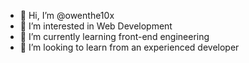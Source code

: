 - 👋 Hi, I’m @owenthe10x
- 👀 I’m interested in Web Development
- 🌱 I’m currently learning front-end engineering
- 💞️ I’m looking to learn from an experienced developer

<!---
owenthe10x/owenthe10x is a ✨ special ✨ repository because its `README.md` (this file) appears on your GitHub profile.
You can click the Preview link to take a look at your changes.
--->
